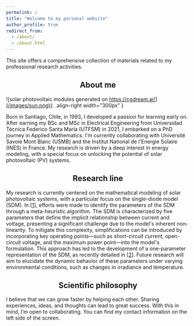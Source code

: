 ```yaml
---
permalink: /
title: "Welcome to my personal website"
author_profile: true
redirect_from: 
  - /about/
  - /about.html
---
```

This site offers a comprehensive collection of materials related to my professional research activities. 

<h2><center> 
  About me
</center></h2>

![solar photovoltaic modules generated on https://cgdream.ai/](/images/sun.png){: .align-right width="300px" }

Born in Santiago, Chile, in 1993, I developed a passion for learning early on. 
After earning my BSc and MSc in Electrical Engineering from Universidad Técnica Federico Santa María (UTFSM) in 2021, I embarked on a PhD journey in Applied Mathematics. 
I'm currently collaborating with Université Savoie Mont Blanc (USMB) and the Institut National de l'Energie Solaire (INES) in France. 
My research is driven by a deep interest in energy modeling, with a special focus on unlocking the potential of solar photovoltaic (PV) systems.

<h2><center> 
  Research line
</center></h2>

My research is currently centered on the mathematical modeling of solar photovoltaic systems, with a particular focus on the single-diode model (SDM). In [<a href='https://doi.org/10.3390/en14133925' target='_blank'>1</a>], efforts were made to identify the parameters of the SDM through a meta-heuristic algorithm. The SDM is characterized by five parameters that define the implicit relationship between current and voltage, presenting a significant challenge due to the model's inherent non-linearity. To mitigate this complexity, simplifications can be introduced by incorporating key operating points—such as short-circuit current, open-circuit voltage, and the maximum power point—into the model's formulation. This approach has led to the development of a one-parameter representation of the SDM, as recently detailed in [<a href='https://doi.org/10.1016/j.solener.2024.112718' target='_blank'>2</a>]. Future research will aim to elucidate the dynamic behavior of these parameters under varying environmental conditions, such as changes in irradiance and temperature.

<h2><center> 
  Scientific philosophy
</center></h2>

I believe that we can grow faster by helping each other. 
Sharing experiences, ideas, and thoughts can lead to great success. 
With this in mind, I’m open to collaborating. 
You can find my contact information on the left side of the screen.

<!-- <h2><center> 
  Current affiliations
</center></h2>

<head>
  <style>
    .custom_responsive {
      width: auto;
      height: 100%;
      max-height: 100px;
    }
  </style>
</head>

<center>
<img src="/images/usmb.svg" alt="USMB logo" class="custom_responsive"  />
<img src="/images/lama.png" alt="LAMA logo" class="custom_responsive" /> 
 </center>
<br>
<center>
<img src="/images/cea.jpg" alt="CEA logo" class="custom_responsive" />
<img src="/images/logo-ines2s-150dpi.350x0.webp" alt="INES logo" class="custom_responsive" />
 </center>


 -->



